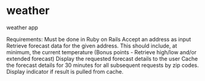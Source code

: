 # weather
weather app

Requirements:
Must be done in Ruby on Rails
Accept an address as input
Retrieve forecast data for the given address. This should include, at minimum, the current temperature (Bonus points - Retrieve high/low and/or extended forecast)
Display the requested forecast details to the user
Cache the forecast details for 30 minutes for all subsequent requests by zip codes. Display indicator if result is pulled from cache.

